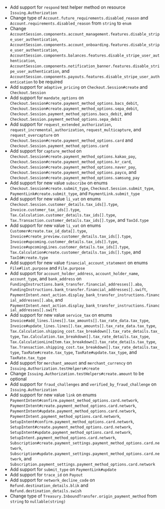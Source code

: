 * Add support for `respond` test helper method on resource `Issuing.Authorization`
* Change type of `Account.future_requirements.disabled_reason` and `Account.requirements.disabled_reason` from `string` to `enum`
* Change `AccountSession.components.account_management.features.disable_stripe_user_authentication`, `AccountSession.components.account_onboarding.features.disable_stripe_user_authentication`, `AccountSession.components.balances.features.disable_stripe_user_authentication`, `AccountSession.components.notification_banner.features.disable_stripe_user_authentication`, and `AccountSession.components.payouts.features.disable_stripe_user_authentication` to be required
* Add support for `adaptive_pricing` on `Checkout.Session#create` and `Checkout.Session`
* Add support for `mandate_options` on `Checkout.Session#create.payment_method_options.bacs_debit`, `Checkout.Session#create.payment_method_options.sepa_debit`, `Checkout.Session.payment_method_options.bacs_debit`, and `Checkout.Session.payment_method_options.sepa_debit`
* Add support for `request_extended_authorization`, `request_incremental_authorization`, `request_multicapture`, and `request_overcapture` on `Checkout.Session#create.payment_method_options.card` and `Checkout.Session.payment_method_options.card`
* Add support for `capture_method` on `Checkout.Session#create.payment_method_options.kakao_pay`, `Checkout.Session#create.payment_method_options.kr_card`, `Checkout.Session#create.payment_method_options.naver_pay`, `Checkout.Session#create.payment_method_options.payco`, and `Checkout.Session#create.payment_method_options.samsung_pay`
* Add support for new value `subscribe` on enums `Checkout.Session#create.submit_type`, `Checkout.Session.submit_type`, `PaymentLink#create.submit_type`, and `PaymentLink.submit_type`
* Add support for new value `li_vat` on enums `Checkout.Session.customer_details.tax_ids[].type`, `Invoice.customer_tax_ids[].type`, `Tax.Calculation.customer_details.tax_ids[].type`, `Tax.Transaction.customer_details.tax_ids[].type`, and `TaxId.type`
* Add support for new value `li_vat` on enums `Customer#create.tax_id_data[].type`, `Invoice#create_preview.customer_details.tax_ids[].type`, `Invoice#upcoming.customer_details.tax_ids[].type`, `Invoice#upcomingLines.customer_details.tax_ids[].type`, `Tax.Calculation#create.customer_details.tax_ids[].type`, and `TaxId#create.type`
* Add support for new value `financial_account_statement` on enums `File#list.purpose` and `File.purpose`
* Add support for `account_holder_address`, `account_holder_name`, `account_type`, and `bank_address` on `FundingInstructions.bank_transfer.financial_addresses[].aba`, `FundingInstructions.bank_transfer.financial_addresses[].swift`, `PaymentIntent.next_action.display_bank_transfer_instructions.financial_addresses[].aba`, and `PaymentIntent.next_action.display_bank_transfer_instructions.financial_addresses[].swift`
* Add support for new value `service_tax` on enums `Invoice#add_lines.lines[].tax_amounts[].tax_rate_data.tax_type`, `Invoice#update_lines.lines[].tax_amounts[].tax_rate_data.tax_type`, `Tax.Calculation.shipping_cost.tax_breakdown[].tax_rate_details.tax_type`, `Tax.Calculation.tax_breakdown[].tax_rate_details.tax_type`, `Tax.CalculationLineItem.tax_breakdown[].tax_rate_details.tax_type`, `Tax.Transaction.shipping_cost.tax_breakdown[].tax_rate_details.tax_type`, `TaxRate#create.tax_type`, `TaxRate#update.tax_type`, and `TaxRate.tax_type`
* Add support for `merchant_amount` and `merchant_currency` on `Issuing.Authorization.testHelpers#create`
* Change `Issuing.Authorization.testHelpers#create.amount` to be optional
* Add support for `fraud_challenges` and `verified_by_fraud_challenge` on `Issuing.Authorization`
* Add support for new value `link` on enums `PaymentIntent#confirm.payment_method_options.card.network`, `PaymentIntent#create.payment_method_options.card.network`, `PaymentIntent#update.payment_method_options.card.network`, `PaymentIntent.payment_method_options.card.network`, `SetupIntent#confirm.payment_method_options.card.network`, `SetupIntent#create.payment_method_options.card.network`, `SetupIntent#update.payment_method_options.card.network`, `SetupIntent.payment_method_options.card.network`, `Subscription#create.payment_settings.payment_method_options.card.network`, `Subscription#update.payment_settings.payment_method_options.card.network`, and `Subscription.payment_settings.payment_method_options.card.network`
* Add support for `submit_type` on `PaymentLink#update`
* Add support for `trace_id` on `Payout`
* Add support for `network_decline_code` on `Refund.destination_details.blik` and `Refund.destination_details.swish`
* Change type of `Treasury.InboundTransfer.origin_payment_method` from `string` to `nullable(string)`